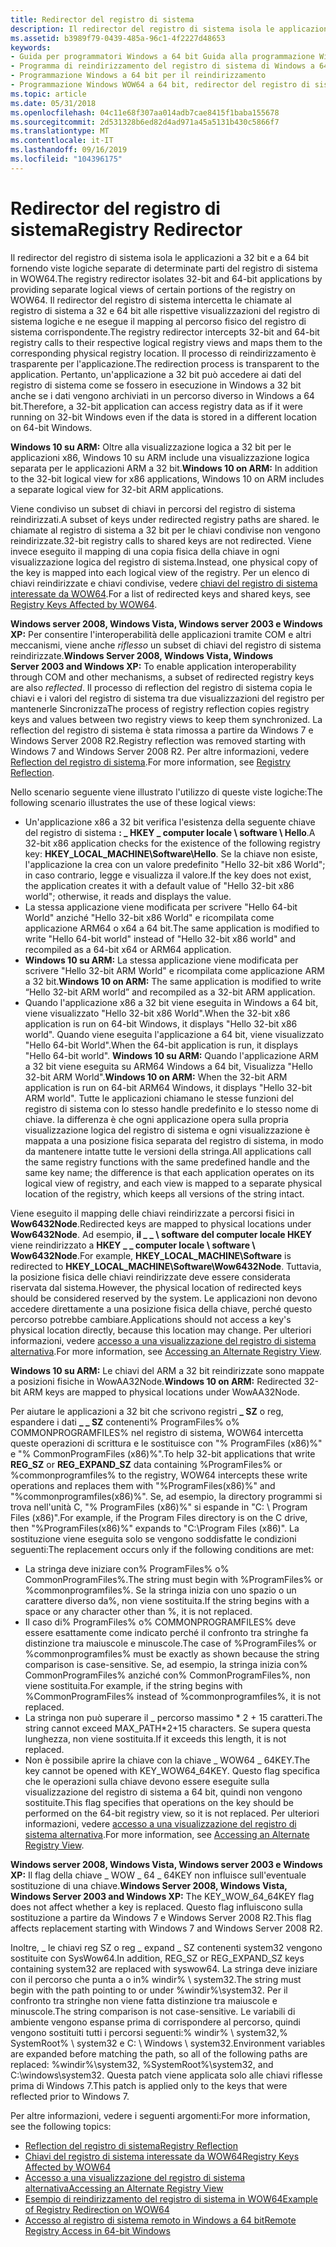 ```yaml
---
title: Redirector del registro di sistema
description: Il redirector del registro di sistema isola le applicazioni a 32 bit e a 64 bit fornendo viste logiche separate di determinate parti del registro di sistema in WOW64.
ms.assetid: b3989f79-0439-485a-96c1-4f2227d48653
keywords:
- Guida per programmatori Windows a 64 bit Guida alla programmazione Windows a 64 bit, redirector del registro di sistema
- Programma di reindirizzamento del registro di sistema di Windows a 64 bit
- Programmazione Windows a 64 bit per il reindirizzamento
- Programmazione Windows WOW64 a 64 bit, redirector del registro di sistema
ms.topic: article
ms.date: 05/31/2018
ms.openlocfilehash: 04c11e68f307aa014adb7cae8415f1baba155678
ms.sourcegitcommit: 2d531328b6ed82d4ad971a45a5131b430c5866f7
ms.translationtype: MT
ms.contentlocale: it-IT
ms.lasthandoff: 09/16/2019
ms.locfileid: "104396175"
---
```

# <a name="registry-redirector"></a><span data-ttu-id="27987-107">Redirector del registro di sistema</span><span class="sxs-lookup"><span data-stu-id="27987-107">Registry Redirector</span></span>

<span data-ttu-id="27987-108">Il redirector del registro di sistema isola le applicazioni a 32 bit e a 64 bit fornendo viste logiche separate di determinate parti del registro di sistema in WOW64.</span><span class="sxs-lookup"><span data-stu-id="27987-108">The registry redirector isolates 32-bit and 64-bit applications by providing separate logical views of certain portions of the registry on WOW64.</span></span> <span data-ttu-id="27987-109">Il redirector del registro di sistema intercetta le chiamate al registro di sistema a 32 e 64 bit alle rispettive visualizzazioni del registro di sistema logiche e ne esegue il mapping al percorso fisico del registro di sistema corrispondente.</span><span class="sxs-lookup"><span data-stu-id="27987-109">The registry redirector intercepts 32-bit and 64-bit registry calls to their respective logical registry views and maps them to the corresponding physical registry location.</span></span> <span data-ttu-id="27987-110">Il processo di reindirizzamento è trasparente per l'applicazione.</span><span class="sxs-lookup"><span data-stu-id="27987-110">The redirection process is transparent to the application.</span></span> <span data-ttu-id="27987-111">Pertanto, un'applicazione a 32 bit può accedere ai dati del registro di sistema come se fossero in esecuzione in Windows a 32 bit anche se i dati vengono archiviati in un percorso diverso in Windows a 64 bit.</span><span class="sxs-lookup"><span data-stu-id="27987-111">Therefore, a 32-bit application can access registry data as if it were running on 32-bit Windows even if the data is stored in a different location on 64-bit Windows.</span></span>

<span data-ttu-id="27987-112">**Windows 10 su ARM:** Oltre alla visualizzazione logica a 32 bit per le applicazioni x86, Windows 10 su ARM include una visualizzazione logica separata per le applicazioni ARM a 32 bit.</span><span class="sxs-lookup"><span data-stu-id="27987-112">**Windows 10 on ARM:** In addition to the 32-bit logical view for x86 applications, Windows 10 on ARM includes a separate logical view for 32-bit ARM applications.</span></span>

<span data-ttu-id="27987-113">Viene condiviso un subset di chiavi in percorsi del registro di sistema reindirizzati.</span><span class="sxs-lookup"><span data-stu-id="27987-113">A subset of keys under redirected registry paths are shared.</span></span> <span data-ttu-id="27987-114">le chiamate al registro di sistema a 32 bit per le chiavi condivise non vengono reindirizzate.</span><span class="sxs-lookup"><span data-stu-id="27987-114">32-bit registry calls to shared keys are not redirected.</span></span> <span data-ttu-id="27987-115">Viene invece eseguito il mapping di una copia fisica della chiave in ogni visualizzazione logica del registro di sistema.</span><span class="sxs-lookup"><span data-stu-id="27987-115">Instead, one physical copy of the key is mapped into each logical view of the registry.</span></span> <span data-ttu-id="27987-116">Per un elenco di chiavi reindirizzate e chiavi condivise, vedere [chiavi del registro di sistema interessate da WOW64](shared-registry-keys.md).</span><span class="sxs-lookup"><span data-stu-id="27987-116">For a list of redirected keys and shared keys, see [Registry Keys Affected by WOW64](shared-registry-keys.md).</span></span>

<span data-ttu-id="27987-117">**Windows server 2008, Windows Vista, Windows server 2003 e Windows XP:** Per consentire l'interoperabilità delle applicazioni tramite COM e altri meccanismi, viene anche *riflesso* un subset di chiavi del registro di sistema reindirizzate.</span><span class="sxs-lookup"><span data-stu-id="27987-117">**Windows Server 2008, Windows Vista, Windows Server 2003 and Windows XP:** To enable application interoperability through COM and other mechanisms, a subset of redirected registry keys are also *reflected*.</span></span> <span data-ttu-id="27987-118">Il processo di reflection del registro di sistema copia le chiavi e i valori del registro di sistema tra due visualizzazioni del registro per mantenerle Sincronizza</span><span class="sxs-lookup"><span data-stu-id="27987-118">The process of registry reflection copies registry keys and values between two registry views to keep them synchronized.</span></span> <span data-ttu-id="27987-119">La reflection del registro di sistema è stata rimossa a partire da Windows 7 e Windows Server 2008 R2.</span><span class="sxs-lookup"><span data-stu-id="27987-119">Registry reflection was removed starting with Windows 7 and Windows Server 2008 R2.</span></span> <span data-ttu-id="27987-120">Per altre informazioni, vedere [Reflection del registro di sistema](registry-reflection.md).</span><span class="sxs-lookup"><span data-stu-id="27987-120">For more information, see [Registry Reflection](registry-reflection.md).</span></span>

<span data-ttu-id="27987-121">Nello scenario seguente viene illustrato l'utilizzo di queste viste logiche:</span><span class="sxs-lookup"><span data-stu-id="27987-121">The following scenario illustrates the use of these logical views:</span></span>

-   <span data-ttu-id="27987-122">Un'applicazione x86 a 32 bit verifica l'esistenza della seguente chiave del registro di sistema **: \_ HKEY \_ computer locale \\ software \\ Hello**.</span><span class="sxs-lookup"><span data-stu-id="27987-122">A 32-bit x86 application checks for the existence of the following registry key: **HKEY\_LOCAL\_MACHINE\\Software\\Hello**.</span></span> <span data-ttu-id="27987-123">Se la chiave non esiste, l'applicazione la crea con un valore predefinito "Hello 32-bit x86 World"; in caso contrario, legge e visualizza il valore.</span><span class="sxs-lookup"><span data-stu-id="27987-123">If the key does not exist, the application creates it with a default value of "Hello 32-bit x86 world"; otherwise, it reads and displays the value.</span></span>
-   <span data-ttu-id="27987-124">La stessa applicazione viene modificata per scrivere "Hello 64-bit World" anziché "Hello 32-bit x86 World" e ricompilata come applicazione ARM64 o x64 a 64 bit.</span><span class="sxs-lookup"><span data-stu-id="27987-124">The same application is modified to write "Hello 64-bit world" instead of "Hello 32-bit x86 world" and recompiled as a 64-bit x64 or ARM64 application.</span></span>
-   <span data-ttu-id="27987-125">**Windows 10 su ARM:** La stessa applicazione viene modificata per scrivere "Hello 32-bit ARM World" e ricompilata come applicazione ARM a 32 bit.</span><span class="sxs-lookup"><span data-stu-id="27987-125">**Windows 10 on ARM:** The same application is modified to write “Hello 32-bit ARM world” and recompiled as a 32-bit ARM application.</span></span>
-   <span data-ttu-id="27987-126">Quando l'applicazione x86 a 32 bit viene eseguita in Windows a 64 bit, viene visualizzato "Hello 32-bit x86 World".</span><span class="sxs-lookup"><span data-stu-id="27987-126">When the 32-bit x86 application is run on 64-bit Windows, it displays "Hello 32-bit x86 world".</span></span> <span data-ttu-id="27987-127">Quando viene eseguita l'applicazione a 64 bit, viene visualizzato "Hello 64-bit World".</span><span class="sxs-lookup"><span data-stu-id="27987-127">When the 64-bit application is run, it displays "Hello 64-bit world".</span></span> <span data-ttu-id="27987-128">**Windows 10 su ARM:** Quando l'applicazione ARM a 32 bit viene eseguita su ARM64 Windows a 64 bit, Visualizza "Hello 32-bit ARM World".</span><span class="sxs-lookup"><span data-stu-id="27987-128">**Windows 10 on ARM:** When the 32-bit ARM application is run on 64-bit ARM64 Windows, it displays "Hello 32-bit ARM world".</span></span> <span data-ttu-id="27987-129">Tutte le applicazioni chiamano le stesse funzioni del registro di sistema con lo stesso handle predefinito e lo stesso nome di chiave. la differenza è che ogni applicazione opera sulla propria visualizzazione logica del registro di sistema e ogni visualizzazione è mappata a una posizione fisica separata del registro di sistema, in modo da mantenere intatte tutte le versioni della stringa.</span><span class="sxs-lookup"><span data-stu-id="27987-129">All applications call the same registry functions with the same predefined handle and the same key name; the difference is that each application operates on its logical view of registry, and each view is mapped to a separate physical location of the registry, which keeps all versions of the string intact.</span></span>

<span data-ttu-id="27987-130">Viene eseguito il mapping delle chiavi reindirizzate a percorsi fisici in **Wow6432Node**.</span><span class="sxs-lookup"><span data-stu-id="27987-130">Redirected keys are mapped to physical locations under **Wow6432Node**.</span></span> <span data-ttu-id="27987-131">Ad esempio, **il \_ \_ \\ software del computer locale HKEY** viene reindirizzato a **HKEY \_ \_ computer locale \\ software \\ Wow6432Node**.</span><span class="sxs-lookup"><span data-stu-id="27987-131">For example, **HKEY\_LOCAL\_MACHINE\\Software** is redirected to **HKEY\_LOCAL\_MACHINE\\Software\\Wow6432Node**.</span></span> <span data-ttu-id="27987-132">Tuttavia, la posizione fisica delle chiavi reindirizzate deve essere considerata riservata dal sistema.</span><span class="sxs-lookup"><span data-stu-id="27987-132">However, the physical location of redirected keys should be considered reserved by the system.</span></span> <span data-ttu-id="27987-133">Le applicazioni non devono accedere direttamente a una posizione fisica della chiave, perché questo percorso potrebbe cambiare.</span><span class="sxs-lookup"><span data-stu-id="27987-133">Applications should not access a key's physical location directly, because this location may change.</span></span> <span data-ttu-id="27987-134">Per ulteriori informazioni, vedere [accesso a una visualizzazione del registro di sistema alternativa](accessing-an-alternate-registry-view.md).</span><span class="sxs-lookup"><span data-stu-id="27987-134">For more information, see [Accessing an Alternate Registry View](accessing-an-alternate-registry-view.md).</span></span>

<span data-ttu-id="27987-135">**Windows 10 su ARM:** Le chiavi del ARM a 32 bit reindirizzate sono mappate a posizioni fisiche in WowAA32Node.</span><span class="sxs-lookup"><span data-stu-id="27987-135">**Windows 10 on ARM:** Redirected 32-bit ARM keys are mapped to physical locations under WowAA32Node.</span></span>

<span data-ttu-id="27987-136">Per aiutare le applicazioni a 32 bit che scrivono registri **\_ SZ** o reg, espandere i dati **\_ \_ SZ** contenenti% ProgramFiles% o% COMMONPROGRAMFILES% nel registro di sistema, WOW64 intercetta queste operazioni di scrittura e le sostituisce con "% ProgramFiles (x86)%" e "% CommonProgramFiles (x86)%".</span><span class="sxs-lookup"><span data-stu-id="27987-136">To help 32-bit applications that write **REG\_SZ** or **REG\_EXPAND\_SZ** data containing %ProgramFiles% or %commonprogramfiles% to the registry, WOW64 intercepts these write operations and replaces them with "%ProgramFiles(x86)%" and "%commonprogramfiles(x86)%".</span></span> <span data-ttu-id="27987-137">Se, ad esempio, la directory programmi si trova nell'unità C, "% ProgramFiles (x86)%" si espande in "C: \\ Program Files (x86)".</span><span class="sxs-lookup"><span data-stu-id="27987-137">For example, if the Program Files directory is on the C drive, then "%ProgramFiles(x86)%" expands to "C:\\Program Files (x86)".</span></span> <span data-ttu-id="27987-138">La sostituzione viene eseguita solo se vengono soddisfatte le condizioni seguenti:</span><span class="sxs-lookup"><span data-stu-id="27987-138">The replacement occurs only if the following conditions are met:</span></span>

-   <span data-ttu-id="27987-139">La stringa deve iniziare con% ProgramFiles% o% CommonProgramFiles%.</span><span class="sxs-lookup"><span data-stu-id="27987-139">The string must begin with %ProgramFiles% or %commonprogramfiles%.</span></span> <span data-ttu-id="27987-140">Se la stringa inizia con uno spazio o un carattere diverso da%, non viene sostituita.</span><span class="sxs-lookup"><span data-stu-id="27987-140">If the string begins with a space or any character other than %, it is not replaced.</span></span>
-   <span data-ttu-id="27987-141">Il caso di% ProgramFiles% o% COMMONPROGRAMFILES% deve essere esattamente come indicato perché il confronto tra stringhe fa distinzione tra maiuscole e minuscole.</span><span class="sxs-lookup"><span data-stu-id="27987-141">The case of %ProgramFiles% or %commonprogramfiles% must be exactly as shown because the string comparison is case-sensitive.</span></span> <span data-ttu-id="27987-142">Se, ad esempio, la stringa inizia con% CommonProgramFiles% anziché con% CommonProgramFiles%, non viene sostituita.</span><span class="sxs-lookup"><span data-stu-id="27987-142">For example, if the string begins with %CommonProgramFiles% instead of %commonprogramfiles%, it is not replaced.</span></span>
-   <span data-ttu-id="27987-143">La stringa non può superare il \_ percorso massimo \* 2 + 15 caratteri.</span><span class="sxs-lookup"><span data-stu-id="27987-143">The string cannot exceed MAX\_PATH\*2+15 characters.</span></span> <span data-ttu-id="27987-144">Se supera questa lunghezza, non viene sostituita.</span><span class="sxs-lookup"><span data-stu-id="27987-144">If it exceeds this length, it is not replaced.</span></span>
-   <span data-ttu-id="27987-145">Non è possibile aprire la chiave con la chiave \_ WOW64 \_ 64KEY.</span><span class="sxs-lookup"><span data-stu-id="27987-145">The key cannot be opened with KEY\_WOW64\_64KEY.</span></span> <span data-ttu-id="27987-146">Questo flag specifica che le operazioni sulla chiave devono essere eseguite sulla visualizzazione del registro di sistema a 64 bit, quindi non vengono sostituite.</span><span class="sxs-lookup"><span data-stu-id="27987-146">This flag specifies that operations on the key should be performed on the 64-bit registry view, so it is not replaced.</span></span> <span data-ttu-id="27987-147">Per ulteriori informazioni, vedere [accesso a una visualizzazione del registro di sistema alternativa](accessing-an-alternate-registry-view.md).</span><span class="sxs-lookup"><span data-stu-id="27987-147">For more information, see [Accessing an Alternate Registry View](accessing-an-alternate-registry-view.md).</span></span>

<span data-ttu-id="27987-148">**Windows server 2008, Windows Vista, Windows server 2003 e Windows XP:** Il flag della chiave \_ WOW \_ 64 \_ 64KEY non influisce sull'eventuale sostituzione di una chiave.</span><span class="sxs-lookup"><span data-stu-id="27987-148">**Windows Server 2008, Windows Vista, Windows Server 2003 and Windows XP:** The KEY\_WOW\_64\_64KEY flag does not affect whether a key is replaced.</span></span> <span data-ttu-id="27987-149">Questo flag influiscono sulla sostituzione a partire da Windows 7 e Windows Server 2008 R2.</span><span class="sxs-lookup"><span data-stu-id="27987-149">This flag affects replacement starting with Windows 7 and Windows Server 2008 R2.</span></span>

<span data-ttu-id="27987-150">Inoltre, \_ le chiavi reg SZ o reg \_ expand \_ SZ contenenti system32 vengono sostituite con SysWow64.</span><span class="sxs-lookup"><span data-stu-id="27987-150">In addition, REG\_SZ or REG\_EXPAND\_SZ keys containing system32 are replaced with syswow64.</span></span> <span data-ttu-id="27987-151">La stringa deve iniziare con il percorso che punta a o in% windir% \\ system32.</span><span class="sxs-lookup"><span data-stu-id="27987-151">The string must begin with the path pointing to or under %windir%\\system32.</span></span> <span data-ttu-id="27987-152">Per il confronto tra stringhe non viene fatta distinzione tra maiuscole e minuscole.</span><span class="sxs-lookup"><span data-stu-id="27987-152">The string comparison is not case-sensitive.</span></span> <span data-ttu-id="27987-153">Le variabili di ambiente vengono espanse prima di corrispondere al percorso, quindi vengono sostituiti tutti i percorsi seguenti:% windir% \\ system32,% SystemRoot% \\ system32 e C: \\ Windows \\ system32.</span><span class="sxs-lookup"><span data-stu-id="27987-153">Environment variables are expanded before matching the path, so all of the following paths are replaced: %windir%\\system32, %SystemRoot%\\system32, and C:\\windows\\system32.</span></span> <span data-ttu-id="27987-154">Questa patch viene applicata solo alle chiavi riflesse prima di Windows 7.</span><span class="sxs-lookup"><span data-stu-id="27987-154">This patch is applied only to the keys that were reflected prior to Windows 7.</span></span>

<span data-ttu-id="27987-155">Per altre informazioni, vedere i seguenti argomenti:</span><span class="sxs-lookup"><span data-stu-id="27987-155">For more information, see the following topics:</span></span>

-   [<span data-ttu-id="27987-156">Reflection del registro di sistema</span><span class="sxs-lookup"><span data-stu-id="27987-156">Registry Reflection</span></span>](registry-reflection.md)
-   [<span data-ttu-id="27987-157">Chiavi del registro di sistema interessate da WOW64</span><span class="sxs-lookup"><span data-stu-id="27987-157">Registry Keys Affected by WOW64</span></span>](shared-registry-keys.md)
-   [<span data-ttu-id="27987-158">Accesso a una visualizzazione del registro di sistema alternativa</span><span class="sxs-lookup"><span data-stu-id="27987-158">Accessing an Alternate Registry View</span></span>](accessing-an-alternate-registry-view.md)
-   [<span data-ttu-id="27987-159">Esempio di reindirizzamento del registro di sistema in WOW64</span><span class="sxs-lookup"><span data-stu-id="27987-159">Example of Registry Redirection on WOW64</span></span>](example-of-registry-reflection-and-redirection-on-wow64.md)
-   [<span data-ttu-id="27987-160">Accesso al registro di sistema remoto in Windows a 64 bit</span><span class="sxs-lookup"><span data-stu-id="27987-160">Remote Registry Access in 64-bit Windows</span></span>](remote-registry-access-in-64-bit-windows.md)

 

 





